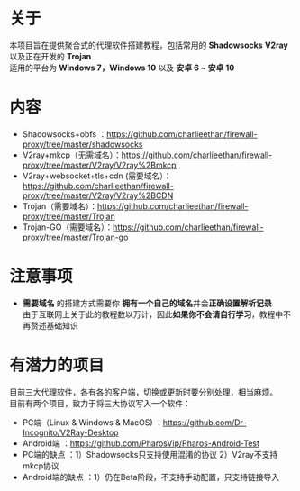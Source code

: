# 关于
本项目旨在提供聚合式的代理软件搭建教程，包括常用的 **Shadowsocks** **V2ray** 以及正在开发的 **Trojan**  
适用的平台为 **Windows 7，Windows 10** 以及 **安卓 6 ~ 安卓 10**
# 内容
- Shadowsocks+obfs ：https://github.com/charlieethan/firewall-proxy/tree/master/shadowsocks  
- V2ray+mkcp（无需域名）：https://github.com/charlieethan/firewall-proxy/tree/master/V2ray/V2ray%2Bmkcp  
- V2ray+websocket+tls+cdn (需要域名）：https://github.com/charlieethan/firewall-proxy/tree/master/V2ray/V2ray%2BCDN
- Trojan（需要域名）：https://github.com/charlieethan/firewall-proxy/tree/master/Trojan  
- Trojan-GO（需要域名）：https://github.com/charlieethan/firewall-proxy/tree/master/Trojan-go
# 注意事项
- **需要域名** 的搭建方式需要你 **拥有一个自己的域名**并会**正确设置解析记录**     
由于互联网上关于此的教程数以万计，因此**如果你不会请自行学习**，教程中不再赘述基础知识
# 有潜力的项目      
目前三大代理软件，各有各的客户端，切换或更新时要分别处理，相当麻烦。  
目前有两个项目，致力于将三大协议写入一个软件：      
- PC端（Linux & Windows & MacOS) ：https://github.com/Dr-Incognito/V2Ray-Desktop     
- Android端 ：https://github.com/PharosVip/Pharos-Android-Test    
- PC端的缺点 ：1）Shadowsocks只支持使用混淆的协议 2）V2ray不支持mkcp协议    
- Android端的缺点 ：1）仍在Beta阶段，不支持手动配置，只支持链接导入  

